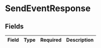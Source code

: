 # SendEventResponse


## Fields

| Field       | Type        | Required    | Description |
| ----------- | ----------- | ----------- | ----------- |